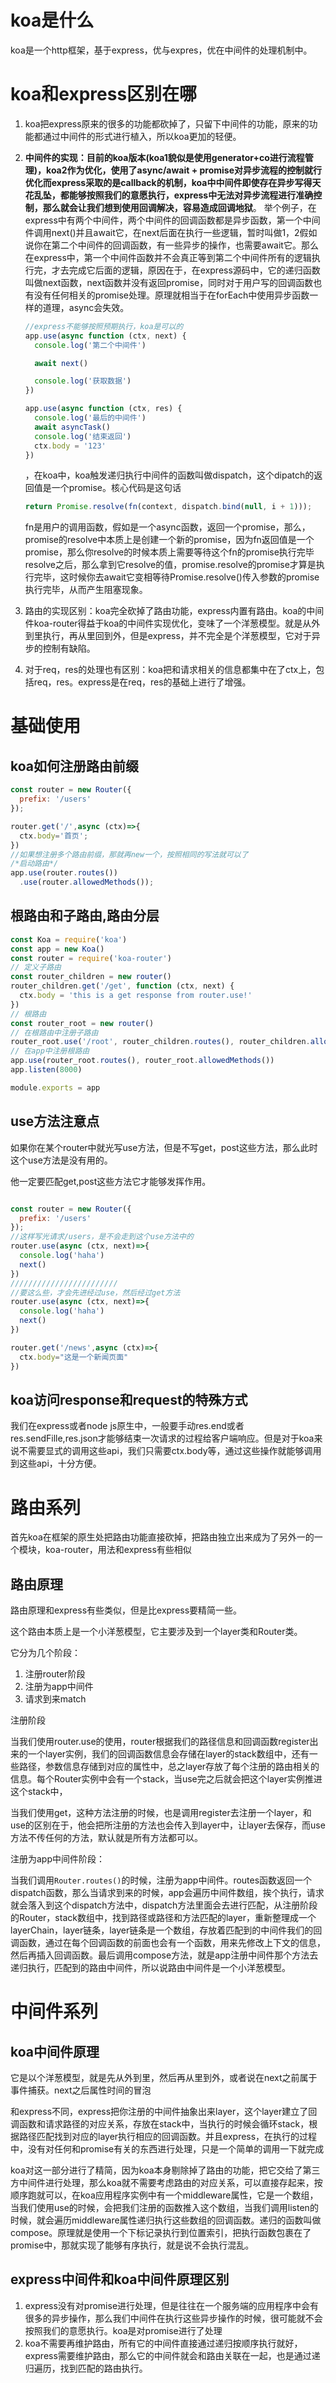 # koa是什么

koa是一个http框架，基于express，优与expres，优在中间件的处理机制中。

# koa和express区别在哪

1. koa把express原来的很多的功能都砍掉了，只留下中间件的功能，原来的功能都通过中间件的形式进行植入，所以koa更加的轻便。

2. **中间件的实现：目前的koa版本(koa1貌似是使用generator+co进行流程管理)，koa2作为优化，使用了async/await + promise对异步流程的控制就行优化而express采取的是callback的机制，koa中中间件即使存在异步写得天花乱坠，都能够按照我们的意愿执行，express中无法对异步流程进行准确控制，那么就会让我们想到使用回调解决，容易造成回调地狱**。     举个例子，在express中有两个中间件，两个中间件的回调函数都是异步函数，第一个中间件调用next()并且await它，在next后面在执行一些逻辑，暂时叫做1，2假如说你在第二个中间件的回调函数，有一些异步的操作，也需要await它。那么在express中，第一个中间件函数并不会真正等到第二个中间件所有的逻辑执行完，才去完成它后面的逻辑，原因在于，在express源码中，它的递归函数叫做next函数，next函数并没有返回promise，同时对于用户写的回调函数也有没有任何相关的promise处理。原理就相当于在forEach中使用异步函数一样的道理，async会失效。

   ```js
   //express不能够按照预期执行，koa是可以的
   app.use(async function (ctx, next) {
     console.log('第二个中间件')
   
     await next()
   
     console.log('获取数据')
   })
   
   app.use(async function (ctx, res) {
     console.log('最后的中间件')
     await asyncTask()
     console.log('结束返回')
     ctx.body = '123'
   })
   ```

   ，在koa中，koa触发递归执行中间件的函数叫做dispatch，这个dipatch的返回值是一个promise。核心代码是这句话

   ```js
   return Promise.resolve(fn(context, dispatch.bind(null, i + 1)));
   ```

   fn是用户的调用函数，假如是一个async函数，返回一个promise，那么，promise的resolve中本质上是创建一个新的promise，因为fn返回值是一个promise，那么你resolve的时候本质上需要等待这个fn的promise执行完毕resolve之后，那么拿到它resolve的值，promise.resolve的promise才算是执行完毕，这时候你去await它变相等待Promise.resolve()传入参数的promise执行完毕，从而产生阻塞现象。

3. 路由的实现区别：koa完全砍掉了路由功能，express内置有路由。koa的中间件koa-router得益于koa的中间件实现优化，变味了一个洋葱模型。就是从外到里执行，再从里回到外，但是express，并不完全是个洋葱模型，它对于异步的控制有缺陷。

4. 对于req，res的处理也有区别：koa把和请求相关的信息都集中在了ctx上，包括req，res。express是在req，res的基础上进行了增强。

# 基础使用

## koa如何注册路由前缀

```js
const router = new Router({
  prefix: '/users'
});

router.get('/',async (ctx)=>{
  ctx.body='首页';
})
//如果想注册多个路由前缀，那就再new一个，按照相同的写法就可以了
/*启动路由*/
app.use(router.routes())
  .use(router.allowedMethods());
```

## 根路由和子路由,路由分层

```js
const Koa = require('koa')
const app = new Koa()
const router = require('koa-router')
// 定义子路由
const router_children = new router()
router_children.get('/get', function (ctx, next) {
  ctx.body = 'this is a get response from router.use!'
})
// 根路由
const router_root = new router()
// 在根路由中注册子路由
router_root.use('/root', router_children.routes(), router_children.allowedMethods())
// 在app中注册根路由
app.use(router_root.routes(), router_root.allowedMethods())
app.listen(8000)

module.exports = app
```

## use方法注意点

如果你在某个router中就光写use方法，但是不写get，post这些方法，那么此时这个use方法是没有用的。

他一定要匹配get,post这些方法它才能够发挥作用。

```js

const router = new Router({
  prefix: '/users'
});
//这样写光请求/users，是不会走到这个use方法中的
router.use(async (ctx, next)=>{
  console.log('haha')
  next()
})
////////////////////////
//要这么些，才会先进经过use，然后经过get方法
router.use(async (ctx, next)=>{
  console.log('haha')
  next()
})

router.get('/news',async (ctx)=>{
  ctx.body="这是一个新闻页面"
})
```

## koa访问response和request的特殊方式

我们在express或者node js原生中，一般要手动res.end或者res.sendFille,res.json才能够结束一次请求的过程给客户端响应。但是对于koa来说不需要显式的调用这些api，我们只需要ctx.body等，通过这些操作就能够调用到这些api，十分方便。



# 路由系列

首先koa在框架的原生处把路由功能直接砍掉，把路由独立出来成为了另外一的一个模块，koa-router，用法和express有些相似

## 路由原理

路由原理和express有些类似，但是比express要精简一些。

这个路由本质上是一个小洋葱模型，它主要涉及到一个layer类和Router类。

它分为几个阶段：

1. 注册router阶段
2. 注册为app中间件
3. 请求到来match

注册阶段

当我们使用router.use的使用，router根据我们的路径信息和回调函数register出来的一个layer实例，我们的回调函数信息会存储在layer的stack数组中，还有一些路径，参数信息存储到对应的属性中，总之layer存放了每个注册的路由相关的信息。每个Router实例中会有一个stack，当use完之后就会把这个layer实例推进这个stack中，

当我们使用get，这种方法注册的时候，也是调用register去注册一个layer，和use的区别在于，他会把所注册的方法也会传入到layer中，让layer去保存，而use方法不传任何的方法，默认就是所有方法都可以。

注册为app中间件阶段：

当我们调用`Router.routes()`的时候，注册为app中间件。routes函数返回一个dispatch函数，那么当请求到来的时候，app会遍历中间件数组，挨个执行，请求就会落入到这个dispatch方法中，dispatch方法里面会去进行匹配，从注册阶段的Router，stack数组中，找到路径或路径和方法匹配的layer，重新整理成一个layerChain，layer链条，layer链条是一个数组，存放着匹配到的中间件我们的回调函数，通过在每个回调函数的前面也会有一个函数，用来先修改上下文的信息，然后再插入回调函数。最后调用compose方法，就是app注册中间件那个方法去递归执行，匹配到的路由中间件，所以说路由中间件是一个小洋葱模型。







# 中间件系列

## koa中间件原理

它是以个洋葱模型，就是先从外到里，然后再从里到外，或者说在next之前属于事件捕获。next之后属性时间的冒泡

和express不同，express把你注册的中间件抽象出来layer，这个layer建立了回调函数和请求路径的对应关系，存放在stack中，当执行的时候会循环stack，根据路径匹配找到对应的layer执行相应的回调函数。并且express，在执行的过程中，没有对任何和promise有关的东西进行处理，只是一个简单的调用一下就完成

koa对这一部分进行了精简，因为koa本身剔除掉了路由的功能，把它交给了第三方中间件进行处理，那么koa就不需要考虑路由的对应关系，可以直接存起来，按顺序跑就可以，在koa应用程序实例中有一个middleware属性，它是一个数组，当我们使用use的时候，会把我们注册的函数推入这个数组，当我们调用listen的时候，就会遍历middleware属性递归执行这些数组的回调函数。递归的函数叫做compose。原理就是使用一个下标记录执行到位置索引，把执行函数包裹在了promise中，那就实现了能够有序执行，就是说不会执行混乱。

## express中间件和koa中间件原理区别

1. express没有对promise进行处理，但是往往在一个服务端的应用程序中会有很多的异步操作，那么我们中间件在执行这些异步操作的时候，很可能就不会按照我们的意愿执行。koa是对promise进行了处理
2. koa不需要再维护路由，所有它的中间件直接通过递归按顺序执行就好，express需要维护路由，那么它的中间件就会和路由关联在一起，也是通过递归遍历，找到匹配的路由执行。



